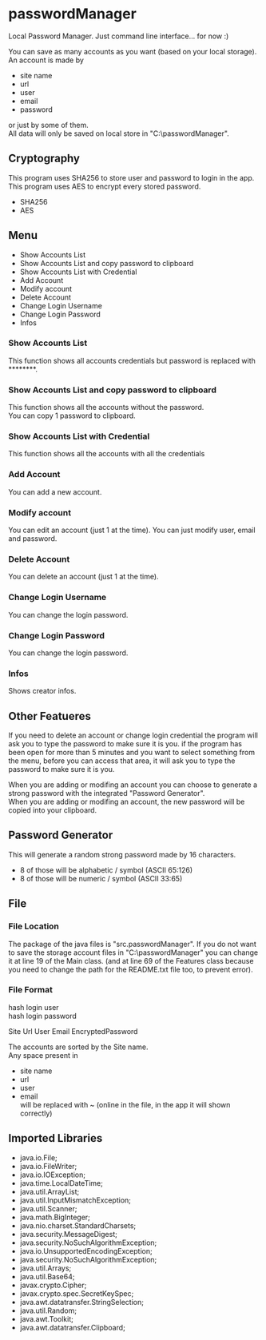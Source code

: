 # passwordManager
Local Password Manager. Just command line interface... for now :)

You can save as many accounts as you want (based on your local storage).
An account is made by
* site name
* url
* user
* email
* password

or just by some of them.  
All data will only be saved on local store in "C:\passwordManager".

## Cryptography
This program uses SHA256 to store user and password to login in the app.
This program uses AES to encrypt every stored password.
* SHA256
* AES

## Menu
* Show Accounts List
* Show Accounts List and copy password to clipboard
* Show Accounts List with Credential
* Add Account
* Modify account
* Delete Account
* Change Login Username
* Change Login Password
* Infos

### Show Accounts List
This function shows all accounts credentials but password is replaced with ********.

### Show Accounts List and copy password to clipboard
This function shows all the accounts without the password.   
You can copy 1 password to clipboard.

### Show Accounts List with Credential
This function shows all the accounts with all the credentials

### Add Account
You can add a new account.

### Modify account
You can edit an account (just 1 at the time).
You can just modify user, email and password.

### Delete Account
You can delete an account (just 1 at the time).

### Change Login Username
You can change the login password.

### Change Login Password
You can change the login password.

### Infos
Shows creator infos.

## Other Featueres
If you need to delete an account or change login credential the program will ask you to type the password to make sure it is you.
if the program has been open for more than 5 minutes and you want to select something from the menu, before you can access that area, it will ask you to type the password to make sure it is you.  

When you are adding or modifing an account you can choose to generate a strong password with the integrated "Password Generator".  
When you are adding or modifing an account, the new password will be copied into your clipboard.

## Password Generator
This will generate a random strong password made by 16 characters.   
* 8 of those will be alphabetic / symbol (ASCII 65:126)
* 8 of those will be numeric / symbol (ASCII 33:65)  

## File

### File Location
The package of the java files is "src.passwordManager".
If you do not want to save the storage account files in "C:\passwordManager" you can change it at line 19 of the Main class. (and at line 69 of the Features class because you need to change the path for the README.txt file too, to prevent error).

### File Format
hash login user   
hash login password   

Site Url User Email EncryptedPassword

The accounts are sorted by the Site name.  
Any space present in 
* site name
* url
* user
* email  
will be replaced with ~ (online in the file, in the app it will shown correctly)

## Imported Libraries
* java.io.File;
* java.io.FileWriter;
* java.io.IOException;
* java.time.LocalDateTime;
* java.util.ArrayList;
* java.util.InputMismatchException;
* java.util.Scanner;
* java.math.BigInteger;
* java.nio.charset.StandardCharsets;
* java.security.MessageDigest;
* java.security.NoSuchAlgorithmException;
* java.io.UnsupportedEncodingException;
* java.security.NoSuchAlgorithmException;
* java.util.Arrays;
* java.util.Base64;
* javax.crypto.Cipher;
* javax.crypto.spec.SecretKeySpec;
* java.awt.datatransfer.StringSelection;
* java.util.Random;
* java.awt.Toolkit;
* java.awt.datatransfer.Clipboard;
